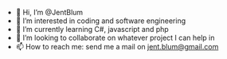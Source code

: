 - 👋 Hi, I’m @JentBlum
- 👀 I’m interested in coding and software engineering
- 🌱 I’m currently learning C#, javascript and php
- 💞️ I’m looking to collaborate on whatever project I can help in
- 📫 How to reach me: send me a mail on jent.blum@gmail.com

<!---
JentBlum/JentBlum is a ✨ special ✨ repository because its `README.md` (this file) appears on your GitHub profile.
You can click the Preview link to take a look at your changes.
--->
